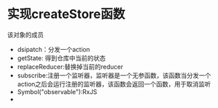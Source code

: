 # 实现createStore函数



该对象的成员
- dsipatch：分发一个action
- getState: 得到仓库中当前的状态
- replaceReducer:替换掉当前的reducer
- subscribe:注册一个监听器，监听器是一个无参函数，该函数当分发一个action之后会运行注册的监听器，该函数会返回一个函数，用于取消监听
- Symbol("observable"):RxJS
-